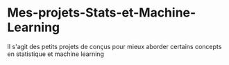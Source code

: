 # Mes-projets-Stats-et-Machine-Learning
Il s'agit des petits projets de conçus pour mieux aborder certains concepts en statistique et machine learning

